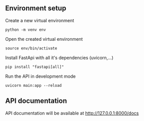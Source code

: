 ## Environment setup
Create a new virtual environment
``` shell
python -m venv env
```

Open the created virtual environment
``` shell
source env/bin/activate
```

Install FastApi with all it's dependencies (uvicorn,...)
``` shell
pip install "fastapi[all]"
```

Run the API in development mode
``` shell
uvicorn main:app --reload
```

## API documentation
API documentation will be available at http://127.0.0.1:8000/docs

